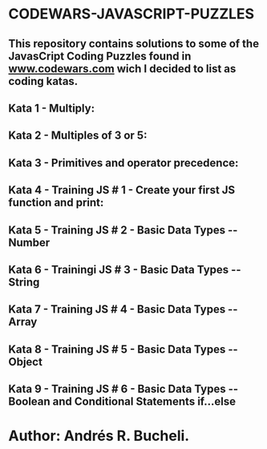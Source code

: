 # CODEWARS-JAVASCRIPT-PUZZLES 

## This repository contains solutions to some of the JavasCript Coding Puzzles found in www.codewars.com wich I decided to list as coding katas.

## Kata 1 - Multiply:

## Kata 2 - Multiples of 3 or 5:

## Kata 3 - Primitives and operator precedence:

## Kata 4 - Training JS # 1 - Create your first JS function and print:

## Kata 5 - Training JS # 2 - Basic Data Types -- Number

## Kata 6 - Trainingi JS # 3 - Basic Data Types -- String

## Kata 7 - Training JS # 4 - Basic Data Types -- Array

## Kata 8 - Training JS # 5 - Basic Data Types -- Object

## Kata 9 - Training JS # 6 - Basic Data Types -- Boolean and Conditional Statements if...else

# Author: Andrés R. Bucheli.


